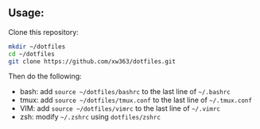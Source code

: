 ## Usage:
Clone this repository:
```bash
mkdir ~/dotfiles
cd ~/dotfiles
git clone https://github.com/xw363/dotfiles.git
```

Then do the following:
- bash: add `source ~/dotfiles/bashrc` to the last line of `~/.bashrc`
- tmux: add `source ~/dotfiles/tmux.conf` to the last line of `~/.tmux.conf`
- VIM: add `source ~/dotfiles/vimrc` to the last line of `~/.vimrc`
- zsh: modify `~/.zshrc` using `dotfiles/zshrc`
